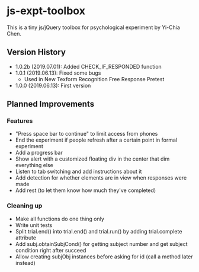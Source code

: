 # js-expt-toolbox
This is a tiny js/jQuery toolbox for psychological experiment by Yi-Chia Chen.

## Version History
- 1.0.2b (2019.07.01): Added CHECK_IF_RESPONDED function
- 1.0.1 (2019.06.13): Fixed some bugs
    - Used in New Texform Recognition Free Response Pretest
- 1.0.0 (2019.06.13): First version

## Planned Improvements

### Features
- "Press space bar to continue" to limit access from phones
- End the experiment if people refresh after a certain point in formal experiment
- Add a progress bar
- Show alert with a customized floating div in the center that dim everything else
- Listen to tab switching and add instructions about it
- Add detection for whether elements are in view when responses were made
- Add rest (to let them know how much they've completed)

### Cleaning up
- Make all functions do one thing only
- Write unit tests
- Split trial.end() into trial.end() and trial.run() by adding trial.complete attribute
- Add subj.obtainSubjCond() for getting subject number and get subject condition right after succeed
- Allow creating subjObj instances before asking for id (call a method later instead)